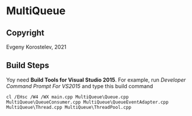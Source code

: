 # MultiQueue
## Copyright
Evgeny Korostelev, 2021


## Build Steps
Yoy need __Build Tools for Visual Studio 2015__. For example, run _Developer Command Prompt For VS2015_ and type this build command
```
cl /EHsc /W4 /WX main.cpp MultiQueue\Queue.cpp MultiQueue\QueueConsumer.cpp MultiQueue\QueueEventAdapter.cpp MultiQueue\Thread.cpp MultiQueue\ThreadPool.cpp
```
